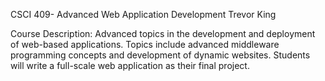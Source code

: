 CSCI 409- Advanced Web Application Development
Trevor King

Course Description:
Advanced topics in the development and deployment of web-based applications. 
Topics include advanced middleware programming concepts and development of 
dynamic websites. Students will write a full-scale web application as their final 
project.
